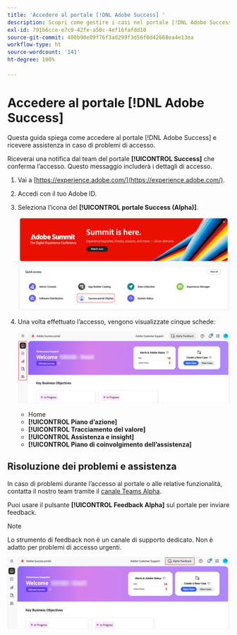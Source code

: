 ```yaml
---
title: 'Accedere al portale [!DNL Adobe Success] '
description: Scopri come gestire i casi nel portale [!DNL Adobe Success] .
exl-id: 791b6cce-e7c9-42fe-a50c-4ef16fafdd10
source-git-commit: 400b90e09f76f3ad299f3d56f0d42668ea4e13ea
workflow-type: ht
source-wordcount: '141'
ht-degree: 100%

---
```


# Accedere al portale [!DNL Adobe Success]

Questa guida spiega come accedere al portale [!DNL Adobe Success] e ricevere assistenza in caso di problemi di accesso.

Riceverai una notifica dal team del portale **[!UICONTROL Success]** che conferma l’accesso. Questo messaggio includerà i dettagli di accesso.

1. Vai a [https://experience.adobe.com/](https://experience.adobe.com/).
1. Accedi con il tuo Adobe ID.
1. Seleziona l’icona del **[!UICONTROL portale Success (Alpha)]**.

   ![alpha-success-portal-alpha](assets/alpha-success-portal-alpha.png)



1. Una volta effettuato l’accesso, vengono visualizzate cinque schede:

   ![adobe-success-portal-tabs](assets/adobe-success-portal-tabs.png)


   * Home
   * **[!UICONTROL Piano d’azione]**
   * **[!UICONTROL Tracciamento del valore]**
   * **[!UICONTROL Assistenza e insight]**
   * **[!UICONTROL Piano di coinvolgimento dell’assistenza]**

## Risoluzione dei problemi e assistenza

In caso di problemi durante l’accesso al portale o alle relative funzionalità, contatta il nostro team tramite il [canale Teams Alpha](https://teams.microsoft.com/l/channel/19:h-GcuAZs9uF05rervqTdx2U27ohYINuRUIfbMte9B-U1@thread.tacv2/General?groupId=02b87789-3475-47e4-94c1-0981f63ae89f&tenantId=fa7b1b5a-7b34-4387-94ae-d2c178decee1).   

Puoi usare il pulsante **[!UICONTROL Feedback Alpha]** sul portale per inviare feedback.

>[!NOTE]
>
>Lo strumento di feedback non è un canale di supporto dedicato. Non è adatto per problemi di accesso urgenti.

![adobe-success-portal-home](assets/adobe-success-portal-home.png)
